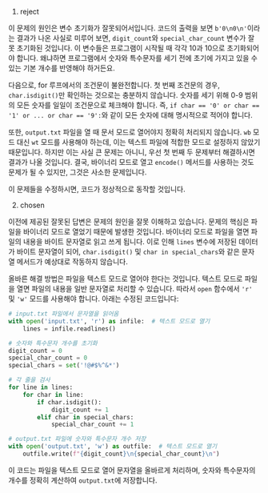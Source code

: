 1. reject

이 문제의 원인은 변수 초기화가 잘못되어서입니다. 코드의 출력을 보면 `b'0\n0\n'`이라는 결과가 나온 사실로 미루어 보면, `digit_count`와 `special_char_count` 변수가 잘못 초기화된 것입니다. 이 변수들은 프로그램이 시작될 때 각각 10과 10으로 초기화되어야 합니다. 왜냐하면 프로그램에서 숫자와 특수문자를 세기 전에 초기에 가지고 있을 수 있는 기본 개수를 반영해야 하거든요. 

다음으로, for 루프에서의 조건문이 불완전합니다. 첫 번째 조건문의 경우, `char.isdigit()`만 확인하는 것으로는 충분하지 않습니다. 숫자를 세기 위해 0-9 범위의 모든 숫자를 일일이 조건문으로 체크해야 합니다. 즉, `if char == '0' or char == '1' or ... or char == '9':`와 같이 모든 숫자에 대해 명시적으로 적어야 합니다.

또한, `output.txt` 파일을 열 때 문서 모드로 열어야지 정확히 처리되지 않습니다. `wb` 모드 대신 `wt` 모드를 사용해야 하는데, 이는 텍스트 파일에 적합한 모드로 설정하지 않았기 때문입니다. 하지만 이는 사실 큰 문제는 아니니, 우선 첫 번째 두 문제부터 해결하시면 결과가 나올 것입니다. 결국, 바이너리 모드로 열고 `encode()` 메서드를 사용하는 것도 문제가 될 수 있지만, 그것은 사소한 문제입니다.

이 문제들을 수정하시면, 코드가 정상적으로 동작할 것입니다.

2. chosen

이전에 제공된 잘못된 답변은 문제의 원인을 잘못 이해하고 있습니다. 문제의 핵심은 파일을 바이너리 모드로 열었기 때문에 발생한 것입니다. 바이너리 모드로 파일을 열면 파일의 내용을 바이트 문자열로 읽고 쓰게 됩니다. 이로 인해 `lines` 변수에 저장된 데이터가 바이트 문자열이 되어, `char.isdigit()` 및 `char in special_chars`와 같은 문자열 메서드가 예상대로 작동하지 않습니다.

올바른 해결 방법은 파일을 텍스트 모드로 열어야 한다는 것입니다. 텍스트 모드로 파일을 열면 파일의 내용을 일반 문자열로 처리할 수 있습니다. 따라서 `open` 함수에서 `'r'` 및 `'w'` 모드를 사용해야 합니다. 아래는 수정된 코드입니다:

```python
# input.txt 파일에서 문자열을 읽어옴
with open('input.txt', 'r') as infile:  # 텍스트 모드로 열기
    lines = infile.readlines()

# 숫자와 특수문자 개수를 초기화
digit_count = 0
special_char_count = 0
special_chars = set('!@#$%^&*')

# 각 줄을 검사
for line in lines:
    for char in line:
        if char.isdigit():
            digit_count += 1
        elif char in special_chars:
            special_char_count += 1

# output.txt 파일에 숫자와 특수문자 개수 저장
with open('output.txt', 'w') as outfile:  # 텍스트 모드로 열기
    outfile.write(f"{digit_count}\n{special_char_count}\n")
```

이 코드는 파일을 텍스트 모드로 열어 문자열을 올바르게 처리하며, 숫자와 특수문자의 개수를 정확히 계산하여 `output.txt`에 저장합니다.
